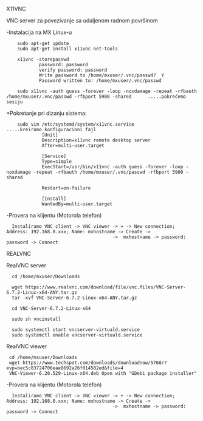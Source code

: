 X11VNC

VNC server za povezivanje sa udaljenom radnom površinom 

-Instalacija na MX Linux-u

        sudo apt-get update
        sudo apt-get install x11vnc net-tools
        
        x11vnc -storepasswd 
                password: password
                verify password: password
                Write password to /home/mxuser/.vnc/passwd?  Y
                Password written to: /home/mxuser/.vnc/passwd
                
        sudo x11vnc -auth guess -forever -loop -noxdamage -repeat -rfbauth /home/mxuser/.vnc/passwd -rfbport 5900 -shared      .....pokrećemo sesiju
       
       
*Pokretanje pri dizanju sistema:
      
        sudo vim /etc/systemd/system/x11vnc.service                                                    .....kreiramo konfiguracioni fajl
                 [Unit]
                 Description=x11vnc remote desktop server
                 After=multi-user.target

                 [Service]
                 Type=simple
                 ExecStart=/usr/bin/x11vnc -auth guess -forever -loop -noxdamage -repeat -rfbauth /home/mxuser/.vnc/passwd -rfbport 5900 -shared

                 Restart=on-failure

                 [Install]
                 WantedBy=multi-user.target
        
        
        
-Provera na klijentu (Motorola telefon)
      
      Instaliramo VNC client -> VNC viewer -> + -> New connection; Address: 192.168.0.xxx; Name: mxhostname -> Create -> 
                                           ->  mxhostname -> password: password -> Connect
      

      
REALVNC

RealVNC server

      cd /home/mxuser/Downloads
 
      wget https://www.realvnc.com/download/file/vnc.files/VNC-Server-6.7.2-Linux-x64-ANY.tar.gz
      tar -xvf VNC-Server-6.7.2-Linux-x64-ANY.tar.gz

      cd VNC-Server-6.7.2-Linux-x64
 
      sudo sh vncinstall
 
      sudo systemctl start vncserver-virtuald.service
      sudo systemctl enable vncserver-virtuald.service
      
      
      
RealVNC viewer

     cd /home/mxuser/Downloads
     wget https://www.techspot.com/downloads/downloadnow/5760/?evp=bec5c83724706eae8692a26f014582ed&file=4
     VNC-Viewer-6.20.529-Linux-x64.deb Open with "GDebi package installer"
 
 
 
 
-Provera na klijentu (Motorola telefon)
      
      Instaliramo VNC client -> VNC viewer -> + -> New connection; Address: 192.168.0.xxx; Name: mxhostname -> Create -> 
                                           ->  mxhostname -> password: password -> Connect     
      
      